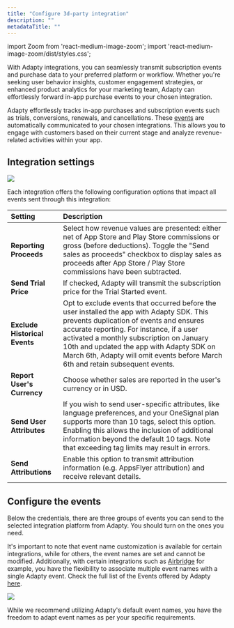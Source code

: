 ```yaml
---
title: "Configure 3d-party integration"
description: ""
metadataTitle: ""
---
```


import Zoom from 'react-medium-image-zoom';
import 'react-medium-image-zoom/dist/styles.css';

With Adapty integrations, you can seamlessly transmit subscription events and purchase data to your preferred platform or workflow. Whether you're seeking user behavior insights, customer engagement strategies, or enhanced product analytics for your marketing team, Adapty can effortlessly forward in-app purchase events to your chosen integration.

Adapty effortlessly tracks in-app purchases and subscription events such as trials, conversions, renewals, and cancellations. These [events](events) are automatically communicated to your chosen integrations. This allows you to engage with customers based on their current stage and analyze revenue-related activities within your app. 

## Integration settings


<Zoom>
  <img src={require('./img/20bf659-CleanShot_2023-08-22_at_13.26.562x.png').default}
  style={{
    border: '1px solid #727272', /* border width and color */
    width: '700px', /* image width */
    display: 'block', /* for alignment */
    margin: '0 auto' /* center alignment */
  }}
/>
</Zoom>





Each integration offers the following configuration options that impact all events sent through this integration:

| Setting                       | Description                                                                                                                                                                                                                                                                                                                                                  |
| :---------------------------- | :----------------------------------------------------------------------------------------------------------------------------------------------------------------------------------------------------------------------------------------------------------------------------------------------------------------------------------------------------------- |
| **Reporting Proceeds**        | Select how revenue values are presented: either net of App Store and Play Store commissions or gross (before deductions). Toggle the "Send sales as proceeds" checkbox to display sales as proceeds after App Store / Play Store commissions have been subtracted.                                                                                           |
| **Send Trial Price**          | If checked, Adapty will transmit the subscription price for the Trial Started event.                                                                                                                                                                                                                                                                         |
| **Exclude Historical Events** | Opt to exclude events that occurred before the user installed the app with Adapty SDK. This prevents duplication of events and ensures accurate reporting. For instance, if a user activated a monthly subscription on January 10th and updated the app with Adapty SDK on March 6th, Adapty will omit events before March 6th and retain subsequent events. |
| **Report User's Currency**    | Choose whether sales are reported in the user's currency or in USD.                                                                                                                                                                                                                                                                                          |
| **Send User Attributes**      | If you wish to send user-specific attributes, like language preferences, and your OneSignal plan supports more than 10 tags, select this option. Enabling this allows the inclusion of additional information beyond the default 10 tags. Note that exceeding tag limits may result in errors.                                                               |
| **Send Attributions**         | Enable this option to transmit attribution information (e.g. AppsFlyer attribution) and receive relevant details.                                                                                                                                                                                                                                            |

## Configure the events

Below the credentials, there are three groups of events you can send to the selected integration platform from Adapty. You should turn on the ones you need. 

It's important to note that event name customization is available for certain integrations, while for others, the event names are set and cannot be modified. Additionally, with certain integrations such as [Airbridge](airbridge#events-and-tags) for example, you have the flexibility to associate multiple event names with a single Adapty event. Check the full list of the Events offered by Adapty [here](events).


<Zoom>
  <img src={require('./img/c79f5cd-screencapture-app-adapty-io-integrations-pushwoosh-2023-08-22-13_31_07.png').default}
  style={{
    border: '1px solid #727272', /* border width and color */
    width: '700px', /* image width */
    display: 'block', /* for alignment */
    margin: '0 auto' /* center alignment */
  }}
/>
</Zoom>





While we recommend utilizing Adapty's default event names, you have the freedom to adapt event names as per your specific requirements.